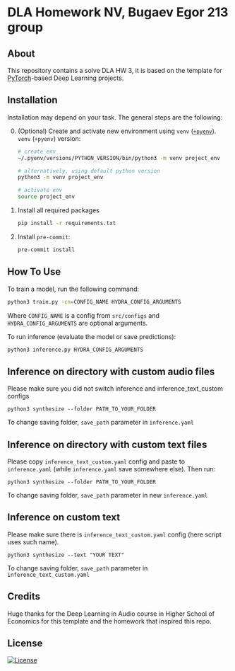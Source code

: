 # DLA Homework NV, Bugaev Egor 213 group 

## About

This repository contains a solve DLA HW 3, it is based on the template for [PyTorch](https://pytorch.org/)-based Deep Learning projects. 

## Installation

Installation may depend on your task. The general steps are the following:

0. (Optional) Create and activate new environment using `venv` ([`+pyenv`](https://github.com/pyenv/pyenv)).
    `venv` (`+pyenv`) version:

   ```bash
   # create env
   ~/.pyenv/versions/PYTHON_VERSION/bin/python3 -m venv project_env

   # alternatively, using default python version
   python3 -m venv project_env

   # activate env
   source project_env
   ```

1. Install all required packages

   ```bash
   pip install -r requirements.txt
   ```

2. Install `pre-commit`:
   ```bash
   pre-commit install
   ```

## How To Use

To train a model, run the following command:

```bash
python3 train.py -cn=CONFIG_NAME HYDRA_CONFIG_ARGUMENTS
```

Where `CONFIG_NAME` is a config from `src/configs` and `HYDRA_CONFIG_ARGUMENTS` are optional arguments.

To run inference (evaluate the model or save predictions):

```bash
python3 inference.py HYDRA_CONFIG_ARGUMENTS
```

## Inference on directory with custom audio files
Please make sure you did not switch inference and inference_text_custom configs
```
python3 synthesize --folder PATH_TO_YOUR_FOLDER
```

To change saving folder, `save_path` parameter in `inference.yaml`

## Inference on directory with custom text files
Please copy `inference_text_custom.yaml` config and paste to `inference.yaml` (while `inference.yaml` save somewhere else). Then run:
```
python3 synthesize --folder PATH_TO_YOUR_FOLDER
```

To change saving folder, `save_path` parameter in new `inference.yaml`

## Inference on custom text
Please make sure there is `inference_text_custom.yaml` config (here script uses such name).
```
python3 synthesize --text "YOUR TEXT"
```
To change saving folder, `save_path` parameter in `inference_text_custom.yaml`

## Credits

Huge thanks for the Deep Learning in Audio course in Higher School of Economics for this template and the homework that inspired this repo.

## License

[![License](https://img.shields.io/badge/license-MIT-blue.svg)](/LICENSE)
